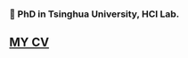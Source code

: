 ### 👋 PhD in Tsinghua University, HCI Lab.

## [MY CV](https://github.com/FedorIvachev/cv/blob/master/CV.pdf)

<!--
[![My stats](https://github-readme-stats.vercel.app/api?username=FedorIvachev&count_private=true&hide=contribs,prs&theme=radical)](https://github.com/FedorIvachev)
-->

<!--
**FedorIvachev/FedorIvachev** is a ✨ _special_ ✨ repository because its `README.md` (this file) appears on your GitHub profile.

Here are some ideas to get you started:

- 🔭 I’m currently working on 
- 🌱 I’m currently learning ...
- 👯 I’m looking to collaborate on ...
- 🤔 I’m looking for help with ...
- 💬 Ask me about ...
- 📫 How to reach me: ...
- 😄 Pronouns: ...
- ⚡ Fun fact: ...
-->
